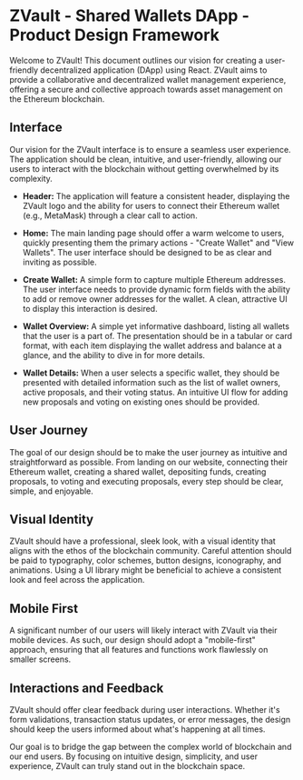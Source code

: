 # ZVault - Shared Wallets DApp - Product Design Framework
Welcome to ZVault! This document outlines our vision for creating a user-friendly decentralized application (DApp) using React. ZVault aims to provide a collaborative and decentralized wallet management experience, offering a secure and collective approach towards asset management on the Ethereum blockchain.

## Interface
Our vision for the ZVault interface is to ensure a seamless user experience. The application should be clean, intuitive, and user-friendly, allowing our users to interact with the blockchain without getting overwhelmed by its complexity.

- **Header:** The application will feature a consistent header, displaying the ZVault logo and the ability for users to connect their Ethereum wallet (e.g., MetaMask) through a clear call to action.

- **Home:** The main landing page should offer a warm welcome to users, quickly presenting them the primary actions - "Create Wallet" and "View Wallets". The user interface should be designed to be as clear and inviting as possible.

- **Create Wallet:** A simple form to capture multiple Ethereum addresses. The user interface needs to provide dynamic form fields with the ability to add or remove owner addresses for the wallet. A clean, attractive UI to display this interaction is desired.

- **Wallet Overview:** A simple yet informative dashboard, listing all wallets that the user is a part of. The presentation should be in a tabular or card format, with each item displaying the wallet address and balance at a glance, and the ability to dive in for more details.

- **Wallet Details:** When a user selects a specific wallet, they should be presented with detailed information such as the list of wallet owners, active proposals, and their voting status. An intuitive UI flow for adding new proposals and voting on existing ones should be provided.

## User Journey
The goal of our design should be to make the user journey as intuitive and straightforward as possible. From landing on our website, connecting their Ethereum wallet, creating a shared wallet, depositing funds, creating proposals, to voting and executing proposals, every step should be clear, simple, and enjoyable.

## Visual Identity
ZVault should have a professional, sleek look, with a visual identity that aligns with the ethos of the blockchain community. Careful attention should be paid to typography, color schemes, button designs, iconography, and animations. Using a UI library might be beneficial to achieve a consistent look and feel across the application.

## Mobile First
A significant number of our users will likely interact with ZVault via their mobile devices. As such, our design should adopt a "mobile-first" approach, ensuring that all features and functions work flawlessly on smaller screens.

## Interactions and Feedback
ZVault should offer clear feedback during user interactions. Whether it's form validations, transaction status updates, or error messages, the design should keep the users informed about what's happening at all times.

Our goal is to bridge the gap between the complex world of blockchain and our end users. By focusing on intuitive design, simplicity, and user experience, ZVault can truly stand out in the blockchain space.
